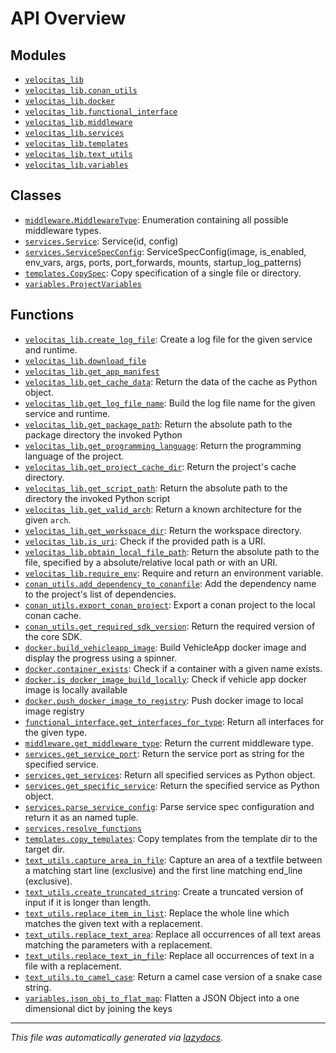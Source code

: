 <!-- markdownlint-disable -->

# API Overview

## Modules

- [`velocitas_lib`](./velocitas_lib.md#module-velocitas_lib)
- [`velocitas_lib.conan_utils`](./velocitas_lib.conan_utils.md#module-velocitas_libconan_utils)
- [`velocitas_lib.docker`](./velocitas_lib.docker.md#module-velocitas_libdocker)
- [`velocitas_lib.functional_interface`](./velocitas_lib.functional_interface.md#module-velocitas_libfunctional_interface)
- [`velocitas_lib.middleware`](./velocitas_lib.middleware.md#module-velocitas_libmiddleware)
- [`velocitas_lib.services`](./velocitas_lib.services.md#module-velocitas_libservices)
- [`velocitas_lib.templates`](./velocitas_lib.templates.md#module-velocitas_libtemplates)
- [`velocitas_lib.text_utils`](./velocitas_lib.text_utils.md#module-velocitas_libtext_utils)
- [`velocitas_lib.variables`](./velocitas_lib.variables.md#module-velocitas_libvariables)

## Classes

- [`middleware.MiddlewareType`](./velocitas_lib.middleware.md#class-middlewaretype): Enumeration containing all possible middleware types.
- [`services.Service`](./velocitas_lib.services.md#class-service): Service(id, config)
- [`services.ServiceSpecConfig`](./velocitas_lib.services.md#class-servicespecconfig): ServiceSpecConfig(image, is_enabled, env_vars, args, ports, port_forwards, mounts, startup_log_patterns)
- [`templates.CopySpec`](./velocitas_lib.templates.md#class-copyspec): Copy specification of a single file or directory.
- [`variables.ProjectVariables`](./velocitas_lib.variables.md#class-projectvariables)

## Functions

- [`velocitas_lib.create_log_file`](./velocitas_lib.md#function-create_log_file): Create a log file for the given service and runtime.
- [`velocitas_lib.download_file`](./velocitas_lib.md#function-download_file)
- [`velocitas_lib.get_app_manifest`](./velocitas_lib.md#function-get_app_manifest)
- [`velocitas_lib.get_cache_data`](./velocitas_lib.md#function-get_cache_data): Return the data of the cache as Python object.
- [`velocitas_lib.get_log_file_name`](./velocitas_lib.md#function-get_log_file_name): Build the log file name for the given service and runtime.
- [`velocitas_lib.get_package_path`](./velocitas_lib.md#function-get_package_path): Return the absolute path to the package directory the invoked Python
- [`velocitas_lib.get_programming_language`](./velocitas_lib.md#function-get_programming_language): Return the programming language of the project.
- [`velocitas_lib.get_project_cache_dir`](./velocitas_lib.md#function-get_project_cache_dir): Return the project's cache directory.
- [`velocitas_lib.get_script_path`](./velocitas_lib.md#function-get_script_path): Return the absolute path to the directory the invoked Python script
- [`velocitas_lib.get_valid_arch`](./velocitas_lib.md#function-get_valid_arch): Return a known architecture for the given `arch`.
- [`velocitas_lib.get_workspace_dir`](./velocitas_lib.md#function-get_workspace_dir): Return the workspace directory.
- [`velocitas_lib.is_uri`](./velocitas_lib.md#function-is_uri): Check if the provided path is a URI.
- [`velocitas_lib.obtain_local_file_path`](./velocitas_lib.md#function-obtain_local_file_path): Return the absolute path to the file, specified by a absolute/relative local path or with an URI.
- [`velocitas_lib.require_env`](./velocitas_lib.md#function-require_env): Require and return an environment variable.
- [`conan_utils.add_dependency_to_conanfile`](./velocitas_lib.conan_utils.md#function-add_dependency_to_conanfile): Add the dependency name to the project's list of dependencies.
- [`conan_utils.export_conan_project`](./velocitas_lib.conan_utils.md#function-export_conan_project): Export a conan project to the local conan cache.
- [`conan_utils.get_required_sdk_version`](./velocitas_lib.conan_utils.md#function-get_required_sdk_version): Return the required version of the core SDK.
- [`docker.build_vehicleapp_image`](./velocitas_lib.docker.md#function-build_vehicleapp_image): Build VehicleApp docker image and display the progress using a spinner.
- [`docker.container_exists`](./velocitas_lib.docker.md#function-container_exists): Check if a container with a given name exists.
- [`docker.is_docker_image_build_locally`](./velocitas_lib.docker.md#function-is_docker_image_build_locally): Check if vehicle app docker image is locally available
- [`docker.push_docker_image_to_registry`](./velocitas_lib.docker.md#function-push_docker_image_to_registry): Push docker image to local image registry
- [`functional_interface.get_interfaces_for_type`](./velocitas_lib.functional_interface.md#function-get_interfaces_for_type): Return all interfaces for the given type.
- [`middleware.get_middleware_type`](./velocitas_lib.middleware.md#function-get_middleware_type): Return the current middleware type.
- [`services.get_service_port`](./velocitas_lib.services.md#function-get_service_port): Return the service port as string for the specified service.
- [`services.get_services`](./velocitas_lib.services.md#function-get_services): Return all specified services as Python object.
- [`services.get_specific_service`](./velocitas_lib.services.md#function-get_specific_service): Return the specified service as Python object.
- [`services.parse_service_config`](./velocitas_lib.services.md#function-parse_service_config): Parse service spec configuration and return it as an named tuple.
- [`services.resolve_functions`](./velocitas_lib.services.md#function-resolve_functions)
- [`templates.copy_templates`](./velocitas_lib.templates.md#function-copy_templates): Copy templates from the template dir to the target dir.
- [`text_utils.capture_area_in_file`](./velocitas_lib.text_utils.md#function-capture_area_in_file): Capture an area of a textfile between a matching start line (exclusive) and the first line matching end_line (exclusive).
- [`text_utils.create_truncated_string`](./velocitas_lib.text_utils.md#function-create_truncated_string): Create a truncated version of input if it is longer than length.
- [`text_utils.replace_item_in_list`](./velocitas_lib.text_utils.md#function-replace_item_in_list): Replace the whole line which matches the given text with a replacement.
- [`text_utils.replace_text_area`](./velocitas_lib.text_utils.md#function-replace_text_area): Replace all occurrences of all text areas matching the parameters with a replacement.
- [`text_utils.replace_text_in_file`](./velocitas_lib.text_utils.md#function-replace_text_in_file): Replace all occurrences of text in a file with a replacement.
- [`text_utils.to_camel_case`](./velocitas_lib.text_utils.md#function-to_camel_case): Return a camel case version of a snake case string.
- [`variables.json_obj_to_flat_map`](./velocitas_lib.variables.md#function-json_obj_to_flat_map): Flatten a JSON Object into a one dimensional dict by joining the keys


---

_This file was automatically generated via [lazydocs](https://github.com/ml-tooling/lazydocs)._
